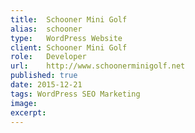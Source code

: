 ```yaml
---
title: 	Schooner Mini Golf
alias:	schooner
type: 	WordPress Website
client:	Schooner Mini Golf
role: 	Developer
url: 	http://www.schoonerminigolf.net
published: true
date: 2015-12-21
tags: WordPress SEO Marketing
image:
excerpt:
---
```


